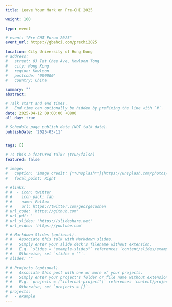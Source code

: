 ```yaml
---
title: Leave Your Mark on Pre-CHI 2025

weight: 100

type: event

# event: "Pre-CHI Forum 2025"
event_url: https://gbahci.com/prechi2025

location: City University of Hong Kong
# address:
#   street: 83 Tat Chee Ave, Kowloon Tong
#   city: Hong Kong
#   region: Kowloon
#   postcode: '000000'
#   country: China

summary: ""
abstract:

# Talk start and end times.
#   End time can optionally be hidden by prefixing the line with `#`.
date: 2025-04-12 09:00:00 +0800
all_day: true

# Schedule page publish date (NOT talk date).
publishDate: '2025-03-11'


tags: []

# Is this a featured talk? (true/false)
featured: false

# image:
#   caption: 'Image credit: [**Unsplash**](https://unsplash.com/photos/bzdhc5b3Bxs)'
#   focal_point: Right

# #links:
# #  - icon: twitter
# #    icon_pack: fab
# #    name: Follow
# #    url: https://twitter.com/georgecushen
# url_code: 'https://github.com'
# url_pdf: ''
# url_slides: 'https://slideshare.net'
# url_video: 'https://youtube.com'

# # Markdown Slides (optional).
# #   Associate this talk with Markdown slides.
# #   Simply enter your slide deck's filename without extension.
# #   E.g. `slides = "example-slides"` references `content/slides/example-slides.md`.
# #   Otherwise, set `slides = ""`.
# slides: ""

# # Projects (optional).
# #   Associate this post with one or more of your projects.
# #   Simply enter your project's folder or file name without extension.
# #   E.g. `projects = ["internal-project"]` references `content/project/deep-learning/index.md`.
# #   Otherwise, set `projects = []`.
# projects:
#   - example
---
```



